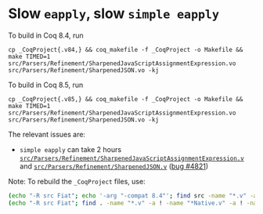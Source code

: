 # Slow `eapply`, slow `simple eapply`

To build in Coq 8.4, run
```
cp _CoqProject{.v84,} && coq_makefile -f _CoqProject -o Makefile && make TIMED=1 src/Parsers/Refinement/SharpenedJavaScriptAssignmentExpression.vo src/Parsers/Refinement/SharpenedJSON.vo -kj
```

To build in Coq 8.5, run
```
cp _CoqProject{.v85,} && coq_makefile -f _CoqProject -o Makefile && make TIMED=1 src/Parsers/Refinement/SharpenedJavaScriptAssignmentExpression.vo src/Parsers/Refinement/SharpenedJSON.vo -kj
```

The relevant issues are:

- `simple eapply` can take 2 hours
  [`src/Parsers/Refinement/SharpenedJavaScriptAssignmentExpression.v`](./src/Parsers/Refinement/SharpenedJavaScriptAssignmentExpression.v)
  and
  [`src/Parsers/Refinement/SharpenedJSON.v`](./src/Parsers/Refinement/SharpenedJSON.v)
  ([bug #4821](https://coq.inria.fr/bugs/show_bug.cgi?id=4821))



Note: To rebuild the `_CoqProject` files, use:
```bash
(echo "-R src Fiat"; echo '-arg "-compat 8.4"'; find src -name "*.v" -a ! -name "*#*") > _CoqProject.v85
(echo "-R src Fiat"; find . -name "*.v" -a ! -name "*Native.v" -a ! -name "*#*") > _CoqProject.v84
```
